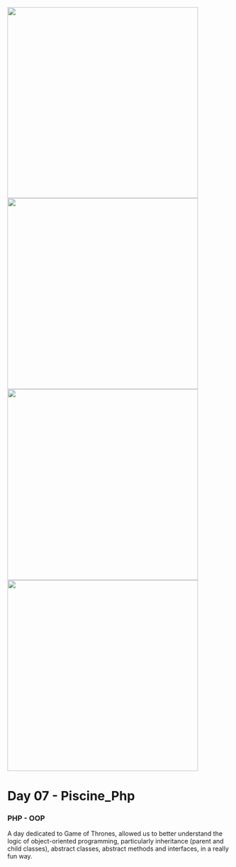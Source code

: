 <img src="../resources/images/.png" width="430"><img src="../resources/images/.png" width="430"><img src="../resources/images/.png" width="430"><img src="../resources/images/.png" width="430">

# Day 07 - Piscine_Php

### PHP - OOP

A day dedicated to Game of Thrones, allowed us to better understand the logic of object-oriented programming, particularly inheritance (parent and child classes), abstract classes, abstract methods and interfaces, in a really fun way.
